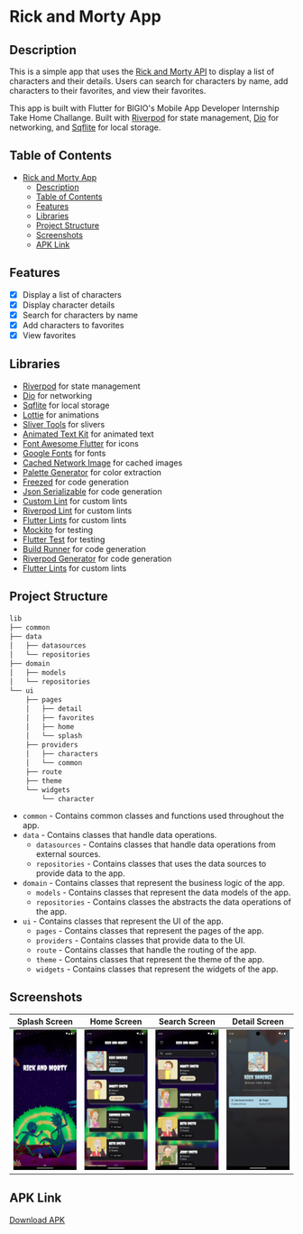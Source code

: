 # Rick and Morty App

## Description
This is a simple app that uses the [Rick and Morty API](https://rickandmortyapi.com/) to display a list of characters and their details. Users can search for characters by name, add characters to their favorites, and view their favorites.

This app is built with Flutter for BIGIO's Mobile App Developer Internship Take Home Challange. Built with [Riverpod](https://riverpod.dev/) for state management, [Dio](https://pub.dev/packages/dio) for networking, and [Sqflite](https://pub.dev/packages/sqflite) for local storage.

## Table of Contents
- [Rick and Morty App](#rick-and-morty-app)
  - [Description](#description)
  - [Table of Contents](#table-of-contents)
  - [Features](#features)
  - [Libraries](#libraries)
  - [Project Structure](#project-structure)
  - [Screenshots](#screenshots)
  - [APK Link](#apk-link)

## Features
- [x] Display a list of characters
- [x] Display character details
- [x] Search for characters by name
- [x] Add characters to favorites
- [x] View favorites

## Libraries
- [Riverpod](https://riverpod.dev/) for state management
- [Dio](https://pub.dev/packages/dio) for networking
- [Sqflite](https://pub.dev/packages/sqflite) for local storage
- [Lottie](https://pub.dev/packages/lottie) for animations
- [Sliver Tools](https://pub.dev/packages/sliver_tools) for slivers
- [Animated Text Kit](https://pub.dev/packages/animated_text_kit) for animated text
- [Font Awesome Flutter](https://pub.dev/packages/font_awesome_flutter) for icons
- [Google Fonts](https://pub.dev/packages/google_fonts) for fonts
- [Cached Network Image](https://pub.dev/packages/cached_network_image) for cached images
- [Palette Generator](https://pub.dev/packages/palette_generator) for color extraction
- [Freezed](https://pub.dev/packages/freezed) for code generation
- [Json Serializable](https://pub.dev/packages/json_serializable) for code generation
- [Custom Lint](https://pub.dev/packages/custom_lint) for custom lints
- [Riverpod Lint](https://pub.dev/packages/riverpod_lint) for custom lints
- [Flutter Lints](https://pub.dev/packages/flutter_lints) for custom lints
- [Mockito](https://pub.dev/packages/mockito) for testing
- [Flutter Test](https://pub.dev/packages/flutter_test) for testing
- [Build Runner](https://pub.dev/packages/build_runner) for code generation
- [Riverpod Generator](https://pub.dev/packages/riverpod_generator) for code generation
- [Flutter Lints](https://pub.dev/packages/flutter_lints) for custom lints

## Project Structure
```
lib
├── common
├── data
│   ├── datasources
│   └── repositories
├── domain
│   ├── models
│   └── repositories
└── ui
    ├── pages
    │   ├── detail
    │   ├── favorites
    │   ├── home
    │   └── splash
    ├── providers
    │   ├── characters
    │   └── common
    ├── route
    ├── theme
    └── widgets
        └── character
```

- `common` - Contains common classes and functions used throughout the app.
- `data` - Contains classes that handle data operations.
  - `datasources` - Contains classes that handle data operations from external sources.
  - `repositories` - Contains classes that uses the data sources to provide data to the app.
- `domain` - Contains classes that represent the business logic of the app.
  - `models` - Contains classes that represent the data models of the app.
  - `repositories` - Contains classes the abstracts the data operations of the app.
- `ui` - Contains classes that represent the UI of the app.
  - `pages` - Contains classes that represent the pages of the app.
  - `providers` - Contains classes that provide data to the UI.
  - `route` - Contains classes that handle the routing of the app.
  - `theme` - Contains classes that represent the theme of the app.
  - `widgets` - Contains classes that represent the widgets of the app.

## Screenshots
|              Splash Screen               |             Home Screen              |              Search Screen               |              Detail Screen               |
| :--------------------------------------: | :----------------------------------: | :--------------------------------------: | :--------------------------------------: |
| ![Splash Screen](screenshots/splash.png) | ![Home Screen](screenshots/home.png) | ![Search Screen](screenshots/search.png) | ![Detail Screen](screenshots/detail.png) |


## APK Link
[Download APK](https://drive.google.com/drive/folders/1-azipIZpgVCxcqaDGDkP3AGDgwkWgJ5G?usp=sharing)